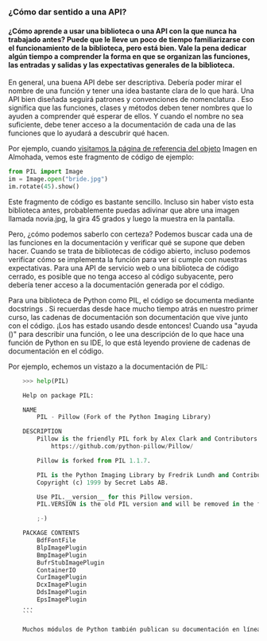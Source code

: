 ### ¿Cómo dar sentido a una API?
#### ¿Cómo aprende a usar una biblioteca o una API con la que nunca ha trabajado antes? Puede que le lleve un poco de tiempo familiarizarse con el funcionamiento de la biblioteca, pero está bien. Vale la pena dedicar algún tiempo a comprender la forma en que se organizan las funciones, las entradas y salidas y las expectativas generales de la biblioteca.

En general, una buena API debe ser descriptiva. Debería poder mirar el nombre de una función y tener una idea bastante clara de lo que hará. Una API bien diseñada seguirá patrones y convenciones de nomenclatura . Eso significa que las funciones, clases y métodos deben tener nombres que lo ayuden a comprender qué esperar de ellos. Y cuando el nombre no sea suficiente, debe tener acceso a la documentación de cada una de las funciones que lo ayudará a descubrir qué hacen.

Por ejemplo, cuando [visitamos la página de referencia del objeto](https://pillow.readthedocs.io/en/stable/reference/Image.html) Imagen en Almohada, vemos este fragmento de código de ejemplo:

```python
from PIL import Image
im = Image.open("bride.jpg")
im.rotate(45).show()
```
Este fragmento de código es bastante sencillo. Incluso sin haber visto esta biblioteca antes, probablemente puedas adivinar que abre una imagen llamada novia.jpg, la gira 45 grados y luego la muestra en la pantalla.

Pero, ¿cómo podemos saberlo con certeza? Podemos buscar cada una de las funciones en la documentación y verificar qué se supone que deben hacer. Cuando se trata de bibliotecas de código abierto, incluso podemos verificar cómo se implementa la función para ver si cumple con nuestras expectativas. Para una API de servicio web o una biblioteca de código cerrado, es posible que no tenga acceso al código subyacente, pero debería tener acceso a la documentación generada por el código.

Para una biblioteca de Python como PIL, el código se documenta mediante docstrings . Si recuerdas desde hace mucho tiempo atrás en nuestro primer curso, las cadenas de documentación son documentación que vive junto con el código. ¡Los has estado usando desde entonces! Cuando usa "ayuda ()" para describir una función, o lee una descripción de lo que hace una función de Python en su IDE, lo que está leyendo proviene de cadenas de documentación en el código.

Por ejemplo, echemos un vistazo a la documentación de PIL:

```python
    >>> help(PIL)

    Help on package PIL:

    NAME
        PIL - Pillow (Fork of the Python Imaging Library)

    DESCRIPTION
        Pillow is the friendly PIL fork by Alex Clark and Contributors.
            https://github.com/python-pillow/Pillow/

        Pillow is forked from PIL 1.1.7.

        PIL is the Python Imaging Library by Fredrik Lundh and Contributors.
        Copyright (c) 1999 by Secret Labs AB.

        Use PIL.__version__ for this Pillow version.
        PIL.VERSION is the old PIL version and will be removed in the future.

        ;-)

    PACKAGE CONTENTS
        BdfFontFile
        BlpImagePlugin
        BmpImagePlugin
        BufrStubImagePlugin
        ContainerIO
        CurImagePlugin
        DcxImagePlugin
        DdsImagePlugin
        EpsImagePlugin
    ...
    ```
    
    Muchos módulos de Python también publican su documentación en línea. La documentación completa de Pillow se publica here. There, the docstrings have been compiled into a browsable reference, and they’ve also written a handbook  . Allí, las cadenas de documentación se compilaron en una referencia navegable y también escribieron un [manual con tutoriales](https://pillow.readthedocs.io/en/stable/handbook/index.html) para que se familiarice con la API de la biblioteca. ¡Guau! 

